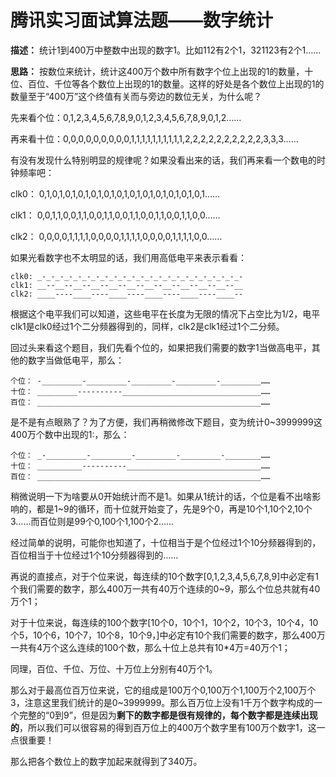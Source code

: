# 腾讯实习面试算法题——数字统计

**描述：** 统计1到400万中整数中出现的数字1。比如112有2个1，321123有2个1……

**思路：** 按数位来统计，统计这400万个数中所有数字个位上出现的1的数量，十位、百位、千位等各个数位上出现的1的数量。这样的好处是各个数位上出现的1的数量至于“400万”这个终值有关而与旁边的数位无关，为什么呢？

先来看个位：0,1,2,3,4,5,6,7,8,9,0,1,2,3,4,5,6,7,8,9,0,1,2……

再来看十位：0,0,0,0,0,0,0,0,0,1,1,1,1,1,1,1,1,1,1,2,2,2,2,2,2,2,2,2,2,3,3,3……

有没有发现什么特别明显的规律呢？如果没看出来的话，我们再来看一个数电的时钟频率吧：

clk0： 0,1,0,1,0,1,0,1,0,1,0,1,0,1,0,1,0,1,0,1,0,1,0,1,0,1……

clk1： 0,0,1,1,0,0,1,1,0,0,1,1,0,0,1,1,0,0,1,1,0,0,1,1,0,0……

clk2： 0,0,0,0,1,1,1,1,0,0,0,0,1,1,1,1,0,0,0,0,1,1,1,1,0,0……

如果光看数字也不太明显的话，我们用高低电平来表示看看：

```
clk0: _-_-_-_-_-_-_-_-_-_-_-_-_-_-_-_-_-_-_-_-_-_-_-
clk1: __--__--__--__--__--__--__--__--__--__--__--__
clk2: ____----____----____----____----____----____--
```

根据这个电平我们可以知道，这些电平在长度为无限的情况下占空比为1/2，电平clk1是clk0经过1个二分频器得到的，同样，clk2是clk1经过1个二分频。

回过头来看这个题目，我们先看个位的，如果把我们需要的数字1当做高电平，其他的数字当做低电平，那么：

```
个位： -_________-_________-_________-_________-_________……
十位： _________----------_______________________________……
百位： __________________________________________________……
```

是不是有点眼熟了？为了方便，我们再稍微修改下题目，变为统计0~3999999这400万个数中出现的1:，那么：

```
个位： _-_________-_________-_________-_________-________……
十位： __________----------______________________________……
百位： __________________________________________________……
```

稍微说明一下为啥要从0开始统计而不是1。如果从1统计的话，个位是看不出啥影响的，都是1~9的循环，而十位就开始变了，先是9个0，再是10个1,10个2,10个3……而百位则是99个0,100个1,100个2……

经过简单的说明，可能你也知道了，十位相当于是个位经过1个10分频器得到的，百位相当于十位经过1个10分频器得到的……

再说的直接点，对于个位来说，每连续的10个数字[0,1,2,3,4,5,6,7,8,9]中必定有1个我们需要的数字，那么400万一共有40万个连续的0~9，那么个位总共就有40万个1；

对于十位来说，每连续的100个数字[10个0，10个1，10个2，10个3，10个4，10个5，10个6，10个7，10个8，10个9，]中必定有10个我们需要的数字，那么400万一共有4万个这么连续的100个数，那么十位上总共有10*4万=40万个1；

同理，百位、千位、万位、十万位上分别有40万个1。

那么对于最高位百万位来说，它的组成是100万个0,100万个1,100万个2,100万个3，注意这里我们统计的是0~3999999。那么百万位上没有1千万个数字构成的一个完整的“0到9”，但是因为**剩下的数字都是很有规律的，每个数字都是连续出现的**，所以我们可以很容易的得到百万位上的400万个数字里有100万个数字1，这一点很重要！

那么把各个数位上的数字加起来就得到了340万。
